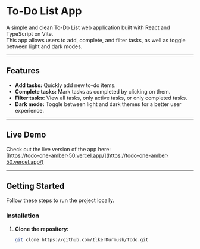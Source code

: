 # To-Do List App

A simple and clean To-Do List web application built with React and TypeScript on Vite.  
This app allows users to add, complete, and filter tasks, as well as toggle between light and dark modes.

---

## Features

- **Add tasks:** Quickly add new to-do items.
- **Complete tasks:** Mark tasks as completed by clicking on them.
- **Filter tasks:** View all tasks, only active tasks, or only completed tasks.
- **Dark mode:** Toggle between light and dark themes for a better user experience.

---

## Live Demo

Check out the live version of the app here:  
[https://todo-one-amber-50.vercel.app/](https://todo-one-amber-50.vercel.app/)

---

## Getting Started

Follow these steps to run the project locally.

### Installation

1. **Clone the repository:**

   ```bash
   git clone https://github.com/IlkerDurmush/Todo.git
   ```
